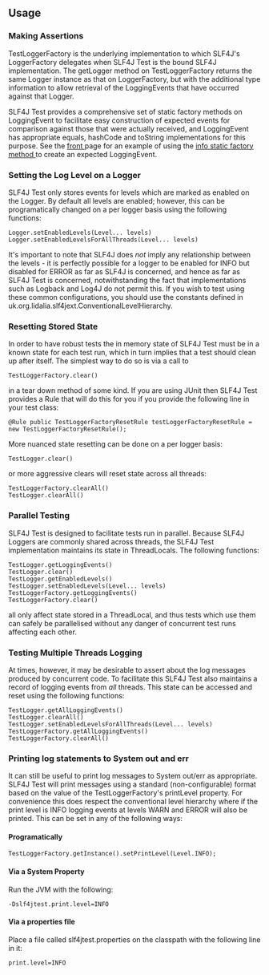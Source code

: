 ## Usage

### Making Assertions

TestLoggerFactory is the underlying implementation to which SLF4J's
LoggerFactory delegates when SLF4J Test is the bound SLF4J implementation. The
getLogger method on TestLoggerFactory returns the same Logger instance as that
on LoggerFactory, but with the additional type information to allow retrieval of
the LoggingEvents that have occurred against that Logger.

SLF4J Test provides a comprehensive set of static factory methods on
LoggingEvent to facilitate easy construction of expected events for comparison
against those that were actually received, and LoggingEvent has appropriate
equals, hashCode and toString implementations for this purpose. See the [front
](./index.html) page for an example of using the [info static factory method
](./xref/uk/org/lidalia/slf4jtest/TestLogger.html#L268)to create an expected
LoggingEvent.

### Setting the Log Level on a Logger

SLF4J Test only stores events for levels which are marked as enabled on the
Logger. By default all levels are enabled; however, this can be programatically
changed on a per logger basis using the following functions:

    Logger.setEnabledLevels(Level... levels)
    Logger.setEnabledLevelsForAllThreads(Level... levels)

It's important to note that SLF4J does *not* imply any relationship between the
levels - it is perfectly possible for a logger to be enabled for INFO but
disabled for ERROR as far as SLF4J is concerned, and hence as far as SLF4J Test
is concerned, notwithstanding the fact that implementations such as Logback and
Log4J do not permit this. If you wish to test using these common configurations,
you should use the constants defined in
uk.org.lidalia.slf4jext.ConventionalLevelHierarchy.

### Resetting Stored State

In order to have robust tests the in memory state of SLF4J Test must be in a
known state for each test run, which in turn implies that a test should clean up
after itself. The simplest way to do so is via a call to

    TestLoggerFactory.clear()

in a tear down method of some kind. If you are using JUnit then SLF4J Test
provides a Rule that will do this for you if you provide the following line in
your test class:

    @Rule public TestLoggerFactoryResetRule testLoggerFactoryResetRule = new TestLoggerFactoryResetRule();

More nuanced state resetting can be done on a per logger basis:

    TestLogger.clear()

or more aggressive clears will reset state across all threads:

    TestLoggerFactory.clearAll()
    TestLogger.clearAll()

### Parallel Testing

SLF4J Test is designed to facilitate tests run in parallel. Because SLF4J
Loggers are commonly shared across threads, the SLF4J Test implementation
maintains its state in ThreadLocals. The following functions:

    TestLogger.getLoggingEvents()
    TestLogger.clear()
    TestLogger.getEnabledLevels()
    TestLogger.setEnabledLevels(Level... levels)
    TestLoggerFactory.getLoggingEvents()
    TestLoggerFactory.clear()

all only affect state stored in a ThreadLocal, and thus tests which use them can
safely be parallelised without any danger of concurrent test runs affecting each
other.

### Testing Multiple Threads Logging

At times, however, it may be desirable to assert about the log messages produced
by concurrent code. To facilitate this SLF4J Test also maintains a record of
logging events from *all* threads. This state can be accessed and reset using
the following functions:

    TestLogger.getAllLoggingEvents()
    TestLogger.clearAll()
    TestLogger.setEnabledLevelsForAllThreads(Level... levels)
    TestLoggerFactory.getAllLoggingEvents()
    TestLoggerFactory.clearAll()


### Printing log statements to System out and err

It can still be useful to print log messages to System out/err as appropriate.
SLF4J Test will print messages using a standard (non-configurable) format based
on the value of the TestLoggerFactory's printLevel property. For convenience
this does respect the conventional level hierarchy where if the print level is
INFO logging events at levels WARN and ERROR will also be printed. This can be
set in any of the following ways:

#### Programatically
    TestLoggerFactory.getInstance().setPrintLevel(Level.INFO);

#### Via a System Property
Run the JVM with the following:

    -Dslf4jtest.print.level=INFO

#### Via a properties file
Place a file called slf4jtest.properties on the classpath with the following
line in it:

    print.level=INFO
